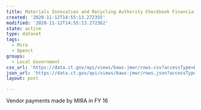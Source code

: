 ```yaml
---
title: Materials Innovation and Recycling Authority Checkbook Financial Data FY 2016
created: '2020-11-12T14:55:13.272355'
modified: '2020-11-12T14:55:13.272362'
state: active
type: dataset
tags:
  - Mira
  - Openct
groups:
  - Local Government
csv_url: 'https://data.ct.gov/api/views/baws-jmwr/rows.csv?accessType=DOWNLOAD'
json_url: 'https://data.ct.gov/api/views/baws-jmwr/rows.json?accessType=DOWNLOAD'
layout: post

---
```

Vendor payments made by MIRA in FY 16
